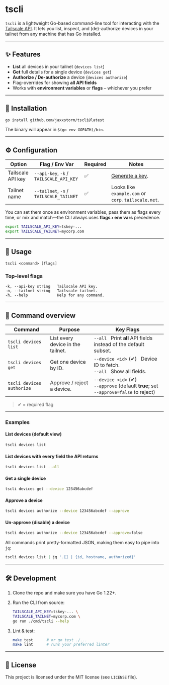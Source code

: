 # **tscli**

`tscli` is a lightweight Go-based command-line tool for interacting with the [Tailscale API](https://tailscale.com/).
It lets you list, inspect, and (de)-authorize devices in your tailnet from any machine that has Go installed.

---

## ✨ Features

* **List** all devices in your tailnet (`devices list`)
* **Get** full details for a single device (`devices get`)
* **Authorize / De-authorize** a device (`devices authorize`)
* Flag-overrides for showing **all API fields**
* Works with **environment variables** or **flags** – whichever you prefer

---

## 🔧 Installation

```bash
go install github.com/jaxxstorm/tscli@latest
```

The binary will appear in `$(go env GOPATH)/bin`.

---

## ⚙️ Configuration

| Option            | Flag / Env Var                          | Required | Notes                                                              |
| ----------------- | --------------------------------------- | -------- | ------------------------------------------------------------------ |
| Tailscale API key | `--api-key`, `-k` / `TAILSCALE_API_KEY` | ✅        | [Generate a key](https://login.tailscale.com/admin/settings/keys). |
| Tailnet name      | `--tailnet`, `-n` / `TAILSCALE_TAILNET` | ✅        | Looks like `example.com` or `corp.tailscale.net`.                  |

You can set them once as environment variables, pass them as flags every time, or mix and match—the CLI always uses **flags › env vars** precedence.

```bash
export TAILSCALE_API_KEY=tskey-...
export TAILSCALE_TAILNET=mycorp.com
```

---

## 🚀 Usage

```text
tscli <command> [flags]
```

### Top-level flags

```
-k, --api-key string   Tailscale API key.
-n, --tailnet string   Tailscale tailnet.
-h, --help             Help for any command.
```

---

## 📜 Command overview

| Command                   | Purpose                           | Key Flags                                                                              |
| ------------------------- | --------------------------------- | -------------------------------------------------------------------------------------- |
| `tscli devices list`      | List every device in the tailnet. | `--all`   Print **all** API fields instead of the default subset.                      |
| `tscli devices get`       | Get one device by ID.             | `--device <id>` (✔)   Device ID to fetch.<br>`--all`   Show all fields.                |
| `tscli devices authorize` | Approve / reject a device.        | `--device <id>` (✔)<br>`--approve` (default **true**; set `--approve=false` to reject) |

> ✔ = required flag

---

### Examples

#### List devices (default view)

```bash
tscli devices list
```

#### List devices with every field the API returns

```bash
tscli devices list --all
```

#### Get a single device

```bash
tscli devices get --device 123456abcdef
```

#### Approve a device

```bash
tscli devices authorize --device 123456abcdef --approve
```

#### Un-approve (disable) a device

```bash
tscli devices authorize --device 123456abcdef --approve=false
```

All commands print pretty-formatted JSON, making them easy to pipe into `jq`:

```bash
tscli devices list | jq '.[] | {id, hostname, authorized}'
```

---

## 🛠 Development

1. Clone the repo and make sure you have Go 1.22+.

2. Run the CLI from source:

   ```bash
   TAILSCALE_API_KEY=tskey-... \
   TAILSCALE_TAILNET=mycorp.com \
   go run ./cmd/tscli --help
   ```

3. Lint & test:

   ```bash
   make test      # or go test ./...
   make lint      # runs your preferred linter
   ```

---

## 📄 License

This project is licensed under the MIT license (see `LICENSE` file).

